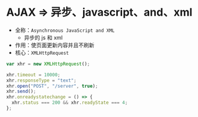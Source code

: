 # AJAX => 异步、javascript、and、xml

* 全称：`Asynchronous JavaScript and XML`
  * 异步的 js 和 xml
* 作用：使页面更新内容并且不刷新
* 核心：`XMLHttpRequest`

```js
var xhr = new XMLHttpRequest();

xhr.timeout = 10000;
xhr.responseType = "text";
xhr.open("POST", "/server", true);
xhr.send();
xhr.onreadystatechange = () => {
  xhr.status === 200 && xhr.readyState === 4;
};
```
